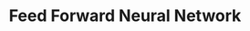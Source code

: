 ---
types: "word"

title: "Feed Forward Neural Network"

categories: ['']

tags: ['Feed', 'Forward', 'Neural', 'Network']

arabic: 'الشبكات العصبية بالدخل الأمامي'

arexps: []

enwords: ['Feed Forward Neural Network']

enexps: []

arlexicons: 'ش'

enlexicons: 'F'

authors: ['Ruqayya Roshdy']

translators: ['']

citations: 'تطبيقات الذكاء الاصطناعي في خدمة اللغة العربية'

sources: 'مركز الملك عبدالله بن عبدالعزيز الدولي لخدمة اللغة العربية'

word: "true"

slug: ""
---
